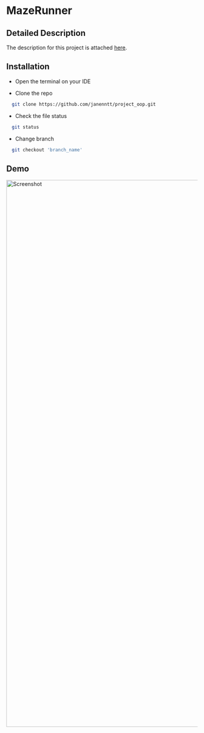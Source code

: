 # MazeRunner
## Detailed Description
The description for this project is attached [here](https://docs.google.com/document/d/1S5YgC9B_ilcQHbAyMuf3JVRaWjPGV_q-Dr_rK6u5cf8/edit?usp=sharing).
## Installation
- Open the terminal on your IDE

- Clone the repo
```bash
  git clone https://github.com/janenntt/project_oop.git
```
- Check the file status
```bash
  git status
```
- Change branch
```bash
  git checkout 'branch_name'
```

## Demo
<img width="1440" alt="Screenshot" src="https://github.com/janenntt/project_oop/assets/138750973/e776cde6-967b-45cd-a82e-d1bc2d0b52fd">
